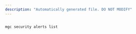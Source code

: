 ```yaml
---
description: "Automatically generated file. DO NOT MODIFY"
---
```


```cli

mgc security alerts list

```
